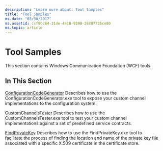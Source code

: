```yaml
---
description: "Learn more about: Tool Samples"
title: "Tool Samples"
ms.date: "03/30/2017"
ms.assetid: ccf90c64-31de-4a18-9208-28887735ce80
ms.topic: article
---
```

# Tool Samples

This section contains Windows Communication Foundation (WCF) tools.

## In This Section

 [ConfigurationCodeGenerator](configurationcodegenerator.md)
Describes how to use the ConfigurationCodeGenerator.exe tool to expose your custom channel implementations to the configuration system.

 [CustomChannelsTester](customchannelstester.md)
Describes how to use the CustomChannelsTester.exe tool to test your custom channel implementations against a set of predefined service contracts.

 [FindPrivateKey](findprivatekey.md)
Describes how to use the FindPrivateKey.exe tool to facilitate the process of finding the location and name of the private key file associated with a specific X.509 certificate in the certificate store.
